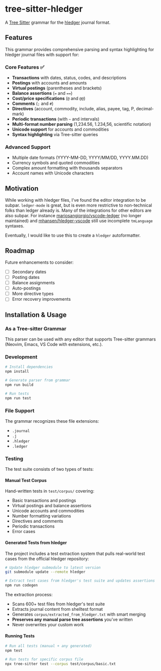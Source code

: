 # tree-sitter-hledger

A [Tree Sitter](http://tree-sitter.github.io) grammar for the [hledger](https://hledger.org/) journal format.

## Features

This grammar provides comprehensive parsing and syntax highlighting for hledger journal files with support for:

### Core Features ✅
- **Transactions** with dates, status, codes, and descriptions
- **Postings** with accounts and amounts
- **Virtual postings** (parentheses and brackets)
- **Balance assertions** (`=` and `==`)
- **Cost/price specifications** (`@` and `@@`)
- **Comments** (`;` and `#`)
- **Directives** (account, commodity, include, alias, payee, tag, P, decimal-mark)
- **Periodic transactions** (with `~` and intervals)
- **Multi-format number parsing** (1,234.56, 1.234,56, scientific notation)
- **Unicode support** for accounts and commodities
- **Syntax highlighting** via Tree-sitter queries

### Advanced Support
- Multiple date formats (YYYY-MM-DD, YYYY/MM/DD, YYYY.MM.DD)
- Currency symbols and quoted commodities
- Complex amount formatting with thousands separators
- Account names with Unicode characters

## Motivation

While working with hledger files, I've found the editor integration to be subpar. `ledger-mode` is great, but is even more restrictive to non-technical folks than ledger already is. Many of the integrations for other editors are also subpar. For instance [mariosangiorgio/vscode-ledger](https://github.com/mariosangiorgio/vscode-ledger) (no longer maintained) and [mhansen/hledger-vscode](https://github.com/mhansen/hledger-vscode) still use incomplete `tmLanguage` syntaxes.

Eventually, I would like to use this to create a `hledger` autoformatter.

## Roadmap

Future enhancements to consider:

- [ ] Secondary dates
- [ ] Posting dates
- [ ] Balance assignments
- [ ] Auto-postings
- [ ] More directive types
- [ ] Error recovery improvements

## Installation & Usage

### As a Tree-sitter Grammar

This parser can be used with any editor that supports Tree-sitter grammars (Neovim, Emacs, VS Code with extensions, etc.).

### Development

```bash
# Install dependencies
npm install

# Generate parser from grammar
npm run build

# Run tests
npm run test
```

### File Support

The grammar recognizes these file extensions:
- `.journal`
- `.j`
- `.hledger`
- `.ledger`

### Testing

The test suite consists of two types of tests:

#### Manual Test Corpus
Hand-written tests in `test/corpus/` covering:
- Basic transactions and postings
- Virtual postings and balance assertions
- Unicode accounts and commodities
- Number formatting variations
- Directives and comments
- Periodic transactions
- Error cases

#### Generated Tests from hledger
The project includes a test extraction system that pulls real-world test cases from the official hledger repository:

```bash
# Update hledger submodule to latest version
git submodule update --remote hledger

# Extract test cases from hledger's test suite and updates assertions
npm run codegen
```

The extraction process:
- Scans 600+ test files from hledger's test suite
- Extracts journal content from shelltest format
- Generates `corpus/extracted_from_hledger.txt` with smart merging
- **Preserves any manual parse tree assertions** you've written
- Never overwrites your custom work

#### Running Tests

```bash
# Run all tests (manual + any generated)
npm test

# Run tests for specific corpus file
npx tree-sitter test --corpus test/corpus/basic.txt
```
